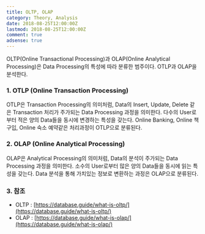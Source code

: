 ```yaml
---
title: OLTP, OLAP
category: Theory, Analysis
date: 2018-08-25T12:00:00Z
lastmod: 2018-08-25T12:00:00Z
comment: true
adsense: true
---
```


OLTP(Online Transactional Processing)과 OLAP(Online Analytical Processing)은 Data Processing의 특성에 따라 분류한 범주이다. OTLP과 OLAP을 분석한다.

### 1. OTLP (Online Transaction Processing)

OTLP은 Transaction Processing의 의미처럼, Data의 Insert, Update, Delete 같은 Transaction 처리가 주가되는 Data Processing 과정을 의미한다. 다수의 User로부터 적은 양의 Data들을 동시에 변경하는 특성을 갖는다. Online Banking, Online 책구입, Online 숙소 예약같은 처리과정이 OTLP으로 분류된다.

### 2. OLAP (Online Analytical Processing)

OLAP은 Analytical Processing의 의미처럼, Data의 분석이 주가되는 Data Processing 과정을 의미한다. 소수의 User로부터 많은 양의 Data들을 동시에 읽는 특성을 갖는다. Data 분석을 통해 가치있는 정보로 변환하는 과정은 OLAP으로 분류된다.

### 3. 참조

* OLTP : [https://database.guide/what-is-oltp/](https://database.guide/what-is-oltp/)
* OLAP : [https://database.guide/what-is-olap/](https://database.guide/what-is-olap/)
